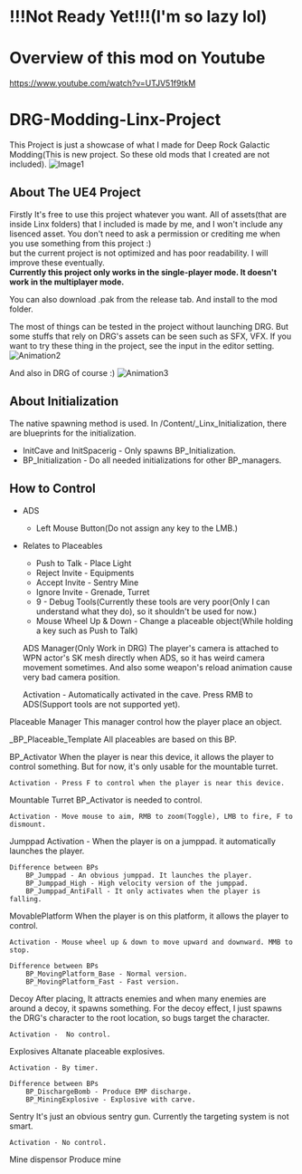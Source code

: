 # !!!Not Ready Yet!!!(I'm so lazy lol)

# Overview of this mod on Youtube
https://www.youtube.com/watch?v=UTJV51f9tkM

# DRG-Modding-Linx-Project
This Project is just a showcase of what I made for Deep Rock Galactic Modding(This is new project. So these old mods that I created are not included). 
![Image1](https://user-images.githubusercontent.com/14234445/144624818-277b7bb6-5c99-45e3-b1cc-428b174679c4.png)

## About The UE4 Project
Firstly It's free to use this project whatever you want. All of assets(that are inside Linx folders) that I included is made by me, and I won't include any lisenced asset. You don't need to ask a permission or crediting me when you use something from this project :)  
but the current project is not optimized and has poor readability. I will improve these eventually.  
**Currently this project only works in the single-player mode. It doesn't work in the multiplayer mode.**  

You can also download .pak from the release tab. And install to the mod folder.

The most of things can be tested in the project without launching DRG. But some stuffs that rely on DRG's assets can be seen such as SFX, VFX. If you want to try these thing in the project, see the input in the editor setting.
![Animation2](https://user-images.githubusercontent.com/14234445/144623014-a6b03f50-1d22-45f2-8244-8cdef5ee5fff.gif)

And also in DRG of course :)
![Animation3](https://user-images.githubusercontent.com/14234445/144631303-8eeefe9c-a274-4d60-8277-6796b87a30ed.gif)


## About Initialization
The native spawning method is used. In /Content/_Linx_Initialization, there are blueprints for the initialization.  
  
- InitCave and InitSpacerig - Only spawns BP_Initialization.
- BP_Initialization - Do all needed initializations for other BP_managers.
	
## How to Control
- ADS   
	- Left Mouse Button(Do not assign any key to the LMB.)  
  
- Relates to Placeables  

	- Push to Talk - Place Light  
	- Reject Invite - Equipments  
	- Accept Invite - Sentry Mine  
	- Ignore Invite - Grenade, Turret  
	- 9 - Debug Tools(Currently these tools are very poor(Only I can understand what they do), so it shouldn't be used for now.)  
	- Mouse Wheel Up & Down - Change a placeable object(While holding a key such as Push to Talk)  
  
  ADS Manager(Only Work in DRG)
	The player's camera is attached to WPN actor's SK mesh directly when ADS, so it has weird camera movement sometimes. And also some weapon's reload animation cause very bad camera position.

	Activation - Automatically activated in the cave. Press RMB to ADS(Support tools are not supported yet). 

Placeable Manager
	This manager control how the player place an object.

_BP_Placeable_Template
	All placeables are based on this BP.

BP_Activator
	When the player is near this device, it allows the player to control something. But for now, it's only usable for the mountable turret.

	Activation - Press F to control when the player is near this device.

Mountable Turret
	BP_Activator is needed to control.

	Activation - Move mouse to aim, RMB to zoom(Toggle), LMB to fire, F to dismount.	

Jumppad
	Activation - When the player is on a jumppad. it automatically launches the player.

	Difference between BPs
		BP_Jumppad - An obvious jumppad. It launches the player.
		BP_Jumppad_High - High velocity version of the jumppad.
		BP_Jumppad_AntiFall - It only activates when the player is falling.

MovablePlatform
	When the player is on this platform, it allows the player to control. 

	Activation - Mouse wheel up & down to move upward and downward. MMB to stop.

	Difference between BPs
		BP_MovingPlatform_Base - Normal version.
		BP_MovingPlatform_Fast - Fast version.
Decoy
	After placing, It attracts enemies and when many enemies are around a decoy, it spawns something. For the decoy effect, I just spawns the DRG's character to the root location, so bugs target the character.

	Activation -  No control.

Explosives
	Altanate placeable explosives.

	Activation - By timer.

	Difference between BPs
		BP_DischargeBomb - Produce EMP discharge.
		BP_MiningExplosive - Explosive with carve.

Sentry
	It's just an obvious sentry gun. Currently the targeting system is not smart.

	Activation - No control.

Mine dispensor
	Produce mine 
